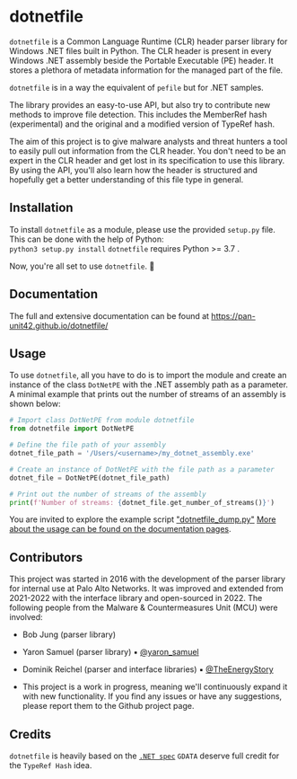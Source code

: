 # dotnetfile
`dotnetfile` is a Common Language Runtime (CLR) header parser library for Windows .NET files built in Python. The CLR header is present in every Windows .NET assembly beside the Portable Executable (PE) header. It stores a plethora of metadata information for the managed part of the file.

`dotnetfile` is in a way the equivalent of `pefile` but for .NET samples.

The library provides an easy-to-use API, but also try to contribute new methods to improve file detection. This includes the MemberRef hash (experimental) and the original and a modified version of TypeRef hash.

The aim of this project is to give malware analysts and threat hunters a tool to easily pull out information from the CLR header. You don't need to be an expert in the CLR header and get lost in its specification to use this library. By using the API, you'll also learn how the header is structured and hopefully get a better understanding of this file type in general.

## Installation
To install `dotnetfile` as a module, please use the provided `setup.py` file. This can be done with the help of Python:  
```python3 setup.py install```
`dotnetfile` requires Python >= 3.7 .

Now, you're all set to use `dotnetfile`. :raised_hands:

## Documentation
The full and extensive documentation can be found at https://pan-unit42.github.io/dotnetfile/

## Usage
To use `dotnetfile`, all you have to do is to import the module and create an instance of the class `DotNetPE` with the .NET assembly path as a parameter. A minimal example that prints out the number of streams of an assembly is shown below:
```python #
# Import class DotNetPE from module dotnetfile
from dotnetfile import DotNetPE

# Define the file path of your assembly
dotnet_file_path = '/Users/<username>/my_dotnet_assembly.exe'

# Create an instance of DotNetPE with the file path as a parameter
dotnet_file = DotNetPE(dotnet_file_path)

# Print out the number of streams of the assembly
print(f'Number of streams: {dotnet_file.get_number_of_streams()}')
```
You are invited to explore the example script ["dotnetfile_dump.py"](https://github.com/pan-unit42/dotnetfile/blob/main/examples/dotnetfile_dump.py)
[More about the usage can be found on the documentation pages](https://pan-unit42.github.io/dotnetfile/get_started/usage/). 

## Contributors
This project was started in 2016 with the development of the parser library for internal use at Palo Alto Networks. It was improved and extended from 2021-2022 with the interface library and open-sourced in 2022. The following people from the Malware & Countermeasures Unit (MCU) were involved:

- Bob Jung (parser library)
- Yaron Samuel (parser library) :black_small_square: [@yaron_samuel](https://twitter.com/yaron_samuel)
- Dominik Reichel (parser and interface libraries) :black_small_square: [@TheEnergyStory](https://twitter.com/TheEnergyStory)

- This project is a work in progress, meaning we'll continuously expand it with new functionality.
If you find any issues or have any suggestions, please report them to the Github project page.

## Credits
`dotnetfile` is heavily based on the [`.NET spec`](https://www.ecma-international.org/wp-content/uploads/ECMA-335_6th_edition_june_2012.pdf)
`GDATA` deserve full credit for the `TypeRef Hash` idea.
